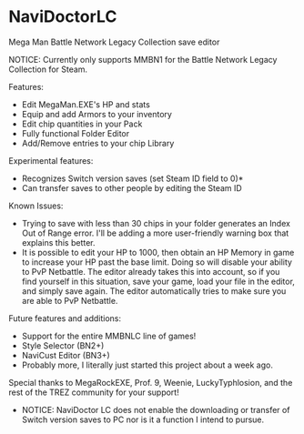 # NaviDoctorLC
Mega Man Battle Network Legacy Collection save editor

NOTICE: Currently only supports MMBN1 for the Battle Network Legacy Collection for Steam.

Features:

- Edit MegaMan.EXE's HP and stats
- Equip and add Armors to your inventory
- Edit chip quantities in your Pack
- Fully functional Folder Editor
- Add/Remove entries to your chip Library

Experimental features:

- Recognizes Switch version saves (set Steam ID field to 0)*
- Can transfer saves to other people by editing the Steam ID

Known Issues:

- Trying to save with less than 30 chips in your folder generates an Index Out of Range error. I'll be adding a more user-friendly warning box that explains this better.
- It is possible to edit your HP to 1000, then obtain an HP Memory in game to increase your HP past the base limit. Doing so will disable your ability to PvP Netbattle. The editor already takes this into account, so if you find yourself in this situation, save your game, load your file in the editor, and simply save again. The editor automatically tries to make sure you are able to PvP Netbattle.

Future features and additions:

- Support for the entire MMBNLC line of games!
- Style Selector (BN2+)
- NaviCust Editor (BN3+)
- Probably more, I literally just started this project about a week ago.

Special thanks to MegaRockEXE, Prof. 9, Weenie, LuckyTyphlosion, and the rest of the TREZ community for your support!

* NOTICE: NaviDoctor LC does not enable the downloading or transfer of Switch version saves to PC nor is it a function I intend to pursue.
